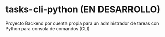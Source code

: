 # tasks-cli-python (EN DESARROLLO)
Proyecto Backend por cuenta propia para un administrador de tareas con Python para consola de comandos (CLI)
